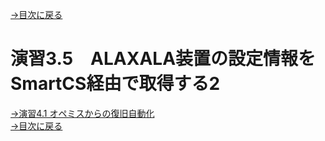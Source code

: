 [→目次に戻る](/README.md)
<br>
# 演習3.5　ALAXALA装置の設定情報をSmartCS経由で取得する2




[→演習4.1 オペミスからの復旧自動化](/4.1-Automation_of_operation_error_recovery.md)  
[→目次に戻る](/README.md)
